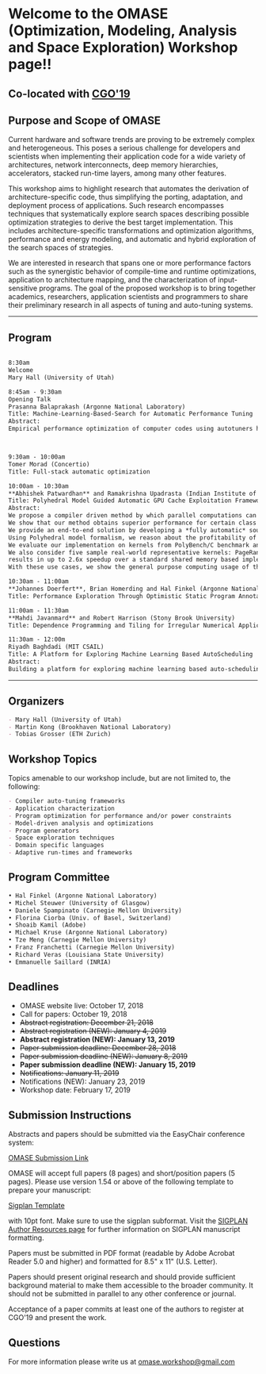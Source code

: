 # **Welcome to the OMASE (Optimization, Modeling, Analysis and Space Exploration) Workshop page!!**

## Co-located with [CGO'19](http://cgo.org/cgo2019/)

## Purpose and Scope of OMASE

Current hardware and software trends are proving to be extremely complex and heterogeneous. This poses a serious challenge for developers and scientists when implementing their application code for a wide variety of architectures, network interconnects, deep memory hierarchies, accelerators, stacked run-time layers, among many other features.

This workshop aims to highlight research that automates the derivation of architecture-specific code, thus simplifying the porting, adaptation, and deployment process of applications. Such research encompasses techniques that systematically explore search spaces describing possible optimization strategies to derive the best target implementation. This includes architecture-specific transformations and optimization algorithms, performance and energy modeling, and automatic and hybrid exploration of the search spaces of strategies. 

We are interested in research that spans one or more performance factors such as the synergistic behavior of compile-time and runtime optimizations, application to architecture mapping, and the characterization of input-sensitive programs. The goal of the proposed workshop is to bring together academics, researchers, application scientists and programmers to share their preliminary research in all aspects of tuning and auto-tuning systems. 

---
## Program
```markdown

8:30am
Welcome 
Mary Hall (University of Utah)

8:45am - 9:30am
Opening Talk
Prasanna Balaprakash (Argonne National Laboratory)
Title: Machine-Learning-Based-Search for Automatic Performance Tuning
Abstract:
Empirical performance optimization of computer codes using autotuners has received significant attention in recent years. Given the increased complexity of computer architectures and scientific codes, evaluating all possible code variants is prohibitively expensive for all but the simplest kernels. One way for autotuners to overcome this hurdle is through use of a search algorithm that finds high-performing code variants while examining relatively few variants. In this talk we will discuss the search problem in autotuning from a mathematical optimization perspective. Then, we will describe machine-learning-based search method for autotuning that consists of sampling a small number of input parameter configurations and progressively fitting a surrogate model over the input-output space until exhausting the user-defined maximum number of evaluations.



9:30am - 10:00am
Tomer Morad (Concertio)
Title: Full-stack automatic optimization

10:00am - 10:30am
**Abhishek Patwardhan** and Ramakrishna Upadrasta (Indian Institute of Technology, Hyderabad, India)
Title: Polyhedral Model Guided Automatic GPU Cache Exploitation Framework
Abstract:
We propose a compiler driven method by which parallel computations can be accelerated on GPUs by exploiting the various special varieties of caches (texture, surface and constant for NVIDIA GPUs). 
We show that our method obtains superior performance for certain class of computations when compared with earlier methods that use on-chip shared memory. 
We provide an end-to-end solution by developing a *fully automatic* sound, static framework within a state-of-art source-to-source Polyhedral compiler (PPCG) to exploit these varieties of GPU caches. 
Using Polyhedral model formalism, we reason about the profitability of using each of the particular variety of GPU caches. 
We evaluate our implementation on kernels from PolyBench/C benchmark and report up *to 1.5x* speedups over the existing (default) memory mapping strategy used by PPCG compiler. 
We also consider five sample real-world representative kernels: PageRank, DNN layers (RNN and LSTM), various solvers (Poisson and DWE-FDTD stencil) and show that using the special GPU caches in these programs 
results in up to 2.6x speedup over a standard shared memory based implementation. 
With these use cases, we show the general purpose computing usage of these special GPU caches that were originally designed for image processing applications. With increasing interest in mapping general purpose algorithms on GPUs, we believe that our contribution is towards automatic exploitation of GPU cache/memory hierarchy.

10:30am - 11:00am
**Johannes Doerfert**, Brian Homerding and Hal Finkel (Argonne National Laboratory)
Title: Performance Exploration Through Optimistic Static Program Annotations

11:00am - 11:30am
**Mahdi Javanmard** and Robert Harrison (Stony Brook University)
Title: Dependence Programming and Tiling for Irregular Numerical Applications

11:30am - 12:00m
Riyadh Baghdadi (MIT CSAIL)
Title: A Platform for Exploring Machine Learning Based AutoScheduling
Abstract:
Building a platform for exploring machine learning based auto-scheduling requires many steps. The first step is to build a compiler that has an API that exposes scheduling decisions. In this presentation, we present [Tiramisu](http://tiramisu-compiler.org/). A polyhedral compiler that exposes an API allowing users to control scheduling decisions.  Tiramisu provides a simple C++ API for expressing algorithms (Tiramisu expressions) and controlling scheduling decisions. Tiramisu can be used in areas such as linear and tensor algebra, deep learning, image processing, stencil computations and machine learning.  Currently it targets multicore X86 CPUs, Nvidia GPUs, Xilinx FPGAs (Vivado HLS) and distributed machines (using MPI).

```

---

## Organizers

```markdown
- Mary Hall (University of Utah)
- Martin Kong (Brookhaven National Laboratory)
- Tobias Grosser (ETH Zurich)
```

## Workshop Topics

Topics amenable to our workshop include, but are not limited to, the following:

```markdown
- Compiler auto-tuning frameworks
- Application characterization
- Program optimization for performance and/or power constraints 
- Model-driven analysis and optimizations
- Program generators
- Space exploration techniques
- Domain specific languages
- Adaptive run-times and frameworks

```

## Program Committee

```markdown
• Hal Finkel (Argonne National Laboratory)
• Michel Steuwer (University of Glasgow)
• Daniele Spampinato (Carnegie Mellon University)
• Florina Ciorba (Univ. of Basel, Switzerland) 
• Shoaib Kamil (Adobe)
• Michael Kruse (Argonne National Laboratory) 
• Tze Meng (Carnegie Mellon University)
• Franz Franchetti (Carnegie Mellon University)
• Richard Veras (Louisiana State University)
• Emmanuelle Saillard (INRIA)
```


## Deadlines

- OMASE website live: October 17, 2018
- Call for papers: October 19, 2018
- ~~Abstract registration: December 21, 2018~~
- ~~Abstract registration (NEW): January 4, 2019~~
- **Abstract registration (NEW): January 13, 2019**
- ~~Paper submission deadline: December 28, 2018~~
- ~~Paper submission deadline (NEW): January 8, 2019~~
- **Paper submission deadline (NEW): January 15, 2019**
- ~~Notifications: January 11, 2019~~
- Notifications (NEW): January 23, 2019
- Workshop date: February 17, 2019

## Submission Instructions

Abstracts and papers should  be submitted via the EasyChair conference system:

[OMASE Submission Link](https://easychair.org/conferences/?conf=omase19)

OMASE will accept full papers (8 pages) and short/position papers (5 pages).
Please use version 1.54 or above of the following template to prepare your manuscript:

[Sigplan Template](https://www.acm.org/publications/proceedings-template)

with 10pt font. Make sure to use the sigplan subformat. Visit the 
[SIGPLAN Author Resources page](http://sigplan.org/Resources/Author/) 
for further information on SIGPLAN manuscript formatting.

Papers must be submitted in PDF format (readable by Adobe Acrobat
Reader 5.0 and higher) and formatted for 8.5" x 11" (U.S. Letter).

Papers should present original research and should provide sufficient
background material to make them accessible to the broader community. It
should not be submitted in parallel to any other conference or journal.

Acceptance of a paper commits at least one of the authors to register at
CGO'19 and present the work.

## Questions

For more information please write us at omase.workshop@gmail.com
